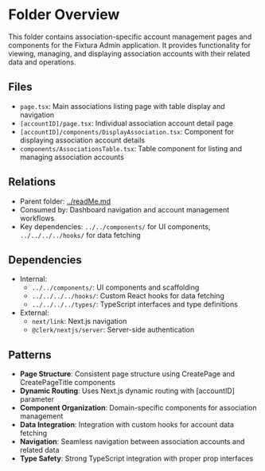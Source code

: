 # Folder Overview

This folder contains association-specific account management pages and components for the Fixtura Admin application. It provides functionality for viewing, managing, and displaying association accounts with their related data and operations.

## Files

- `page.tsx`: Main associations listing page with table display and navigation
- `[accountID]/page.tsx`: Individual association account detail page
- `[accountID]/components/DisplayAssociation.tsx`: Component for displaying association account details
- `components/AssociationsTable.tsx`: Table component for listing and managing association accounts

## Relations

- Parent folder: [../readMe.md](../readMe.md)
- Consumed by: Dashboard navigation and account management workflows
- Key dependencies: `../../components/` for UI components, `../../../../hooks/` for data fetching

## Dependencies

- Internal:
  - `../../components/`: UI components and scaffolding
  - `../../../../hooks/`: Custom React hooks for data fetching
  - `../../../../types/`: TypeScript interfaces and type definitions
- External:
  - `next/link`: Next.js navigation
  - `@clerk/nextjs/server`: Server-side authentication

## Patterns

- **Page Structure**: Consistent page structure using CreatePage and CreatePageTitle components
- **Dynamic Routing**: Uses Next.js dynamic routing with [accountID] parameter
- **Component Organization**: Domain-specific components for association management
- **Data Integration**: Integration with custom hooks for account data fetching
- **Navigation**: Seamless navigation between association accounts and related data
- **Type Safety**: Strong TypeScript integration with proper prop interfaces

